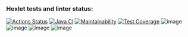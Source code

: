 ### Hexlet tests and linter status:
[![Actions Status](https://github.com/Azeend/java-project-71/workflows/hexlet-check/badge.svg)](https://github.com/Azeend/java-project-71/actions)
[![Java CI](https://github.com/Azeend/java-project-71/actions/workflows/workflows.yml/badge.svg)](https://github.com/Azeend/java-project-71/actions/workflows/workflows.yml)
[![Maintainability](https://api.codeclimate.com/v1/badges/e1bd0ed0c27ac38d77fc/maintainability)](https://codeclimate.com/github/Azeend/java-project-71/maintainability)
[![Test Coverage](https://api.codeclimate.com/v1/badges/e1bd0ed0c27ac38d77fc/test_coverage)](https://codeclimate.com/github/Azeend/java-project-71/test_coverage)
![image](https://user-images.githubusercontent.com/119069422/221582630-878ef365-057c-4b63-b36a-76ad87d9d42b.png)
![image](https://user-images.githubusercontent.com/119069422/221582797-effdbabc-01d2-4771-8d99-48d9a31d0731.png)
![image](https://user-images.githubusercontent.com/119069422/221582914-5b068b85-2421-4770-9f75-907af0845b10.png)
![image](https://user-images.githubusercontent.com/119069422/221583135-793c60e4-5247-4796-892e-fc8fff9ffa37.png)
